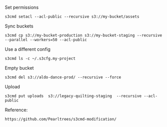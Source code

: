 Set permissions

    s3cmd setacl --acl-public --recursive s3://my-bucket/assets

Sync buckets

    s3cmd cp s3://my-bucket-production s3://my-bucket-staging --recursive --parallel --workers=50 --acl-public

Use a different config

    s3cmd ls -c ~/.s3cfg.my-project

Empty bucket

    s3cmd del s3://aldo-dance-prod/ --recursive --force

Upload

    s3cmd put uploads  s3://legacy-quilting-staging  --recursive --acl-public

Reference:

    https://github.com/Pearltrees/s3cmd-modification/
